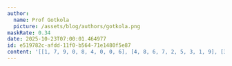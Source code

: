 ```yaml
---
author:
  name: Prof Gotkola
  picture: /assets/blog/authors/gotkola.png
maskRate: 0.34
date: 2025-10-23T07:00:01.464977
id: e519782c-afdd-11f0-b564-71e1480f5e87
content: '[[1, 7, 9, 0, 8, 4, 0, 0, 6], [4, 8, 6, 7, 2, 5, 3, 1, 9], [3, 2, 5, 6, 0, 1, 7, 4, 0], [0, 1, 0, 0, 0, 9, 8, 0, 7], [0, 5, 0, 2, 0, 0, 1, 9, 4], [0, 0, 8, 1, 7, 6, 5, 2, 0], [0, 9, 1, 0, 6, 2, 4, 3, 5], [5, 3, 4, 0, 1, 0, 6, 0, 2], [0, 6, 2, 0, 0, 0, 9, 0, 1]]'
---
```

